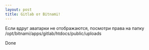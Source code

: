 ```yaml
---
layout: post
title: Gitlab от Bitnami!
---
```


Если вдруг аватарки не отображаются, посмотри права на папку /opt/bitnami/apps/gitlab/htdocs/public/uploads

Done
